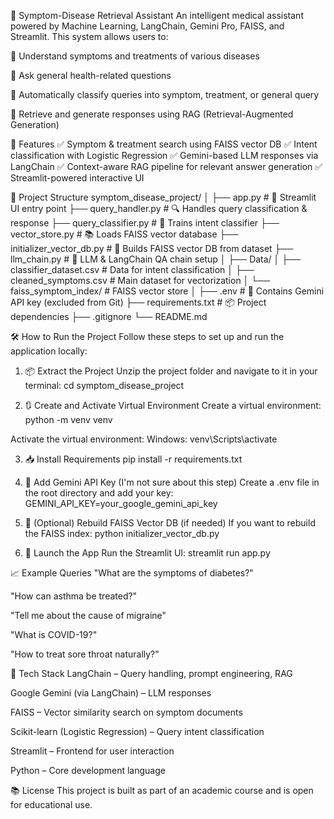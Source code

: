 🧠 Symptom-Disease Retrieval Assistant
An intelligent medical assistant powered by Machine Learning, LangChain, Gemini Pro, FAISS, and Streamlit. This system allows users to:

🔎 Understand symptoms and treatments of various diseases

💬 Ask general health-related questions

🧠 Automatically classify queries into symptom, treatment, or general query

🧬 Retrieve and generate responses using RAG (Retrieval-Augmented Generation)

🚀 Features
✅ Symptom & treatment search using FAISS vector DB
✅ Intent classification with Logistic Regression
✅ Gemini-based LLM responses via LangChain
✅ Context-aware RAG pipeline for relevant answer generation
✅ Streamlit-powered interactive UI

📁 Project Structure
symptom_disease_project/
│
├── app.py                      # 🔷 Streamlit UI entry point
├── query_handler.py           # 🔍 Handles query classification & response
├── query_classifier.py        # 🧠 Trains intent classifier
├── vector_store.py            # 📚 Loads FAISS vector database
├── initializer_vector_db.py   # 🧱 Builds FAISS vector DB from dataset
├── llm_chain.py               # 🤖 LLM & LangChain QA chain setup
│
├── Data/
│   ├── classifier_dataset.csv        # Data for intent classification
│   ├── cleaned_symptoms.csv          # Main dataset for vectorization
│   └── faiss_symptom_index/          # FAISS vector store
│
├── .env                      # 🔐 Contains Gemini API key (excluded from Git)
├── requirements.txt          # 📦 Project dependencies
├── .gitignore
└── README.md


🛠️ How to Run the Project
Follow these steps to set up and run the application locally:
1. 📦 Extract the Project
Unzip the project folder and navigate to it in your terminal:
cd symptom_disease_project

2. 🔃 Create and Activate Virtual Environment
Create a virtual environment:
python -m venv venv

Activate the virtual environment:
Windows:
venv\Scripts\activate

3. 📥 Install Requirements
pip install -r requirements.txt

4. 🔐 Add Gemini API Key (I'm not sure about this step)
Create a .env file in the root directory and add your key:
GEMINI_API_KEY=your_google_gemini_api_key

5. 🧱 (Optional) Rebuild FAISS Vector DB (if needed)
If you want to rebuild the FAISS index:
python initializer_vector_db.py

6. 🚀 Launch the App
Run the Streamlit UI:
streamlit run app.py


📈 Example Queries
"What are the symptoms of diabetes?"

"How can asthma be treated?"

"Tell me about the cause of migraine"

"What is COVID-19?"

"How to treat sore throat naturally?"

🧠 Tech Stack
LangChain – Query handling, prompt engineering, RAG

Google Gemini (via LangChain) – LLM responses

FAISS – Vector similarity search on symptom documents

Scikit-learn (Logistic Regression) – Query intent classification

Streamlit – Frontend for user interaction

Python – Core development language

📚 License
This project is built as part of an academic course and is open for educational use.
